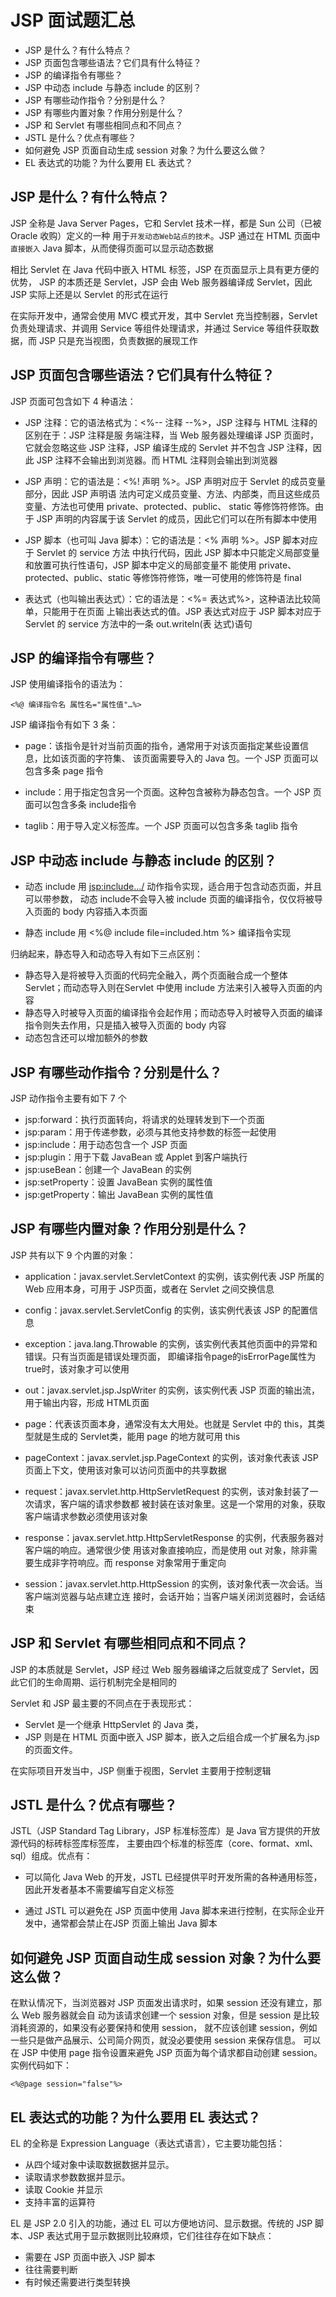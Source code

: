 # JSP 面试题汇总

- JSP 是什么？有什么特点？
- JSP 页面包含哪些语法？它们具有什么特征？
- JSP 的编译指令有哪些？
- JSP 中动态 include 与静态 include 的区别？
- JSP 有哪些动作指令？分别是什么？
- JSP 有哪些内置对象？作用分别是什么？
- JSP 和 Servlet 有哪些相同点和不同点？
- JSTL 是什么？优点有哪些？
- 如何避免 JSP 页面自动生成 session 对象？为什么要这么做？
- EL 表达式的功能？为什么要用 EL 表达式？
	
## JSP 是什么？有什么特点？

JSP 全称是 Java Server Pages，它和 Servlet 技术一样，都是 Sun 公司（已被 Oracle 收购）定义的一种
用于`开发动态Web站点的技术`。JSP 通过在 HTML 页面中`直接嵌入` Java 脚本，从而使得页面可以显示动态数据

相比 Servlet 在 Java 代码中嵌入 HTML 标签，JSP 在页面显示上具有更方便的优势，
JSP 的本质还是 Servlet，JSP 会由 Web 服务器编译成 Servlet，因此 JSP 实际上还是以 Servlet 的形式在运行

在实际开发中，通常会使用 MVC 模式开发，其中 Servlet 充当控制器，Servlet 负责处理请求、并调用
Service 等组件处理请求，并通过 Service 等组件获取数据，而 JSP 只是充当视图，负责数据的展现工作

## JSP 页面包含哪些语法？它们具有什么特征？

JSP 页面可包含如下 4 种语法：

- JSP 注释：它的语法格式为：<%-- 注释 --%>，JSP 注释与 HTML 注释的区别在于：JSP 注释是服
务端注释，当 Web 服务器处理编译 JSP 页面时，它就会忽略这些 JSP 注释，JSP 编译生成的 Servlet
并不包含 JSP 注释，因此 JSP 注释不会输出到浏览器。而 HTML 注释则会输出到浏览器

- JSP 声明：它的语法是：<%! 声明 %>。JSP 声明对应于 Servlet 的成员变量部分，因此 JSP 声明语
法内可定义成员变量、方法、内部类，而且这些成员变量、方法也可使用 private、protected、public、
static 等修饰符修饰。由于 JSP 声明的内容属于该 Servlet 的成员，因此它们可以在所有脚本中使用

- JSP 脚本（也可叫 Java 脚本）：它的语法是：<% 声明 %>。JSP 脚本对应于 Servlet 的 service 方法
中执行代码，因此 JSP 脚本中只能定义局部变量和放置可执行性语句，JSP 脚本中定义的局部变量不
能使用 private、protected、public、static 等修饰符修饰，唯一可使用的修饰符是 final

- 表达式（也叫输出表达式）：它的语法是：<%= 表达式%>，这种语法比较简单，只能用于在页面
上输出表达式的值。JSP 表达式对应于 JSP 脚本对应于 Servlet 的 service 方法中的一条 out.writeln(表
达式)语句

## JSP 的编译指令有哪些？
JSP 使用编译指令的语法为：

	<%@ 编译指令名 属性名="属性值"…%>
	
JSP 编译指令有如下 3 条：
- page：该指令是针对当前页面的指令，通常用于对该页面指定某些设置信息，比如该页面的字符集、
该页面需要导入的 Java 包。一个 JSP 页面可以包含多条 page 指令

- include：用于指定包含另一个页面。这种包含被称为静态包含。一个 JSP 页面可以包含多条 include指令

- taglib：用于导入定义标签库。一个 JSP 页面可以包含多条 taglib 指令

## JSP 中动态 include 与静态 include 的区别？

- 动态 include 用 <jsp:include.../> 动作指令实现，适合用于包含动态页面，并且可以带参数，
动态 include不会导入被 include 页面的编译指令，仅仅将被导入页面的 body 内容插入本页面

- 静态 include 用 <%@ include file=included.htm %> 编译指令实现

归纳起来，静态导入和动态导入有如下三点区别：
- 静态导入是将被导入页面的代码完全融入，两个页面融合成一个整体 Servlet；而动态导入则在Servlet 中使用 include 方法来引入被导入页面的内容
- 静态导入时被导入页面的编译指令会起作用；而动态导入时被导入页面的编译指令则失去作用，只是插入被导入页面的 body 内容
- 动态包含还可以增加额外的参数

## JSP 有哪些动作指令？分别是什么？

JSP 动作指令主要有如下 7 个

- jsp:forward：执行页面转向，将请求的处理转发到下一个页面
- jsp:param：用于传递参数，必须与其他支持参数的标签一起使用
- jsp:include：用于动态包含一个 JSP 页面
- jsp:plugin：用于下载 JavaBean 或 Applet 到客户端执行
- jsp:useBean：创建一个 JavaBean 的实例
- jsp:setProperty：设置 JavaBean 实例的属性值
- jsp:getProperty：输出 JavaBean 实例的属性值

## JSP 有哪些内置对象？作用分别是什么？

JSP 共有以下 9 个内置的对象：

- application：javax.servlet.ServletContext 的实例，该实例代表 JSP 所属的 Web 应用本身，可用于 JSP页面，或者在 Servlet 之间交换信息

- config：javax.servlet.ServletConfig 的实例，该实例代表该 JSP 的配置信息

- exception：java.lang.Throwable 的实例，该实例代表其他页面中的异常和错误。只有当页面是错误处理页面，
即编译指令page的isErrorPage属性为true时，该对象才可以使用

- out：javax.servlet.jsp.JspWriter 的实例，该实例代表 JSP 页面的输出流，用于输出内容，形成 HTML页面

- page：代表该页面本身，通常没有太大用处。也就是 Servlet 中的 this，其类型就是生成的 Servlet类，能用 page 的地方就可用 this

- pageContext：javax.servlet.jsp.PageContext 的实例，该对象代表该 JSP 页面上下文，使用该对象可以访问页面中的共享数据

- request：javax.servlet.http.HttpServletRequest 的实例，该对象封装了一次请求，客户端的请求参数都
被封装在该对象里。这是一个常用的对象，获取客户端请求参数必须使用该对象
   
- response：javax.servlet.http.HttpServletResponse 的实例，代表服务器对客户端的响应。通常很少使
用该对象直接响应，而是使用 out 对象，除非需要生成非字符响应。而 response 对象常用于重定向
   
- session：javax.servlet.http.HttpSession 的实例，该对象代表一次会话。当客户端浏览器与站点建立连
接时，会话开始；当客户端关闭浏览器时，会话结束

## JSP 和 Servlet 有哪些相同点和不同点？

JSP 的本质就是 Servlet，JSP 经过 Web 服务器编译之后就变成了 Servlet，因此它们的生命周期、运行机制完全是相同的

Servlet 和 JSP 最主要的不同点在于表现形式：
- Servlet 是一个继承 HttpServlet 的 Java 类，
- JSP 则是在 HTML 页面中嵌入 JSP 脚本，嵌入之后组合成一个扩展名为.jsp 的页面文件。

在实际项目开发当中，JSP 侧重于视图，Servlet 主要用于控制逻辑

## JSTL 是什么？优点有哪些？

JSTL（JSP Standard Tag Library，JSP 标准标签库）是 Java 官方提供的开放源代码的标砖标签库标签库，
主要由四个标准的标签库（core、format、xml、sql）组成。优点有：

- 可以简化 Java Web 的开发，JSTL 已经提供平时开发所需的各种通用标签，因此开发者基本不需要编写自定义标签

- 通过 JSTL 可以避免在 JSP 页面中使用 Java 脚本来进行控制，在实际企业开发中，通常都会禁止在JSP 页面上输出 Java 脚本

## 如何避免 JSP 页面自动生成 session 对象？为什么要这么做？

在默认情况下，当浏览器对 JSP 页面发出请求时，如果 session 还没有建立，那么 Web 服务器就会自
动为该请求创建一个 session 对象，但是 session 是比较消耗资源的，如果没有必要保持和使用 session，
就不应该创建 session，例如一些只是做产品展示、公司简介网页，就没必要使用 session 来保存信息。
可以在 JSP 中使用 page 指令设置来避免 JSP 页面为每个请求都自动创建 session。实例代码如下：

	<%@page session="false"%> 
	
## EL 表达式的功能？为什么要用 EL 表达式？

EL 的全称是 Expression Language（表达式语言），它主要功能包括：

- 从四个域对象中读取数据数据并显示。
- 读取请求参数数据并显示。
- 读取 Cookie 并显示
- 支持丰富的运算符

EL 是 JSP 2.0 引入的功能，通过 EL 可以方便地访问、显示数据。传统的 JSP 脚本、JSP 表达式用于显示数据则比较麻烦，它们往往存在如下缺点：
   
- 需要在 JSP 页面中嵌入 JSP 脚本
- 往往需要判断
- 有时候还需要进行类型转换